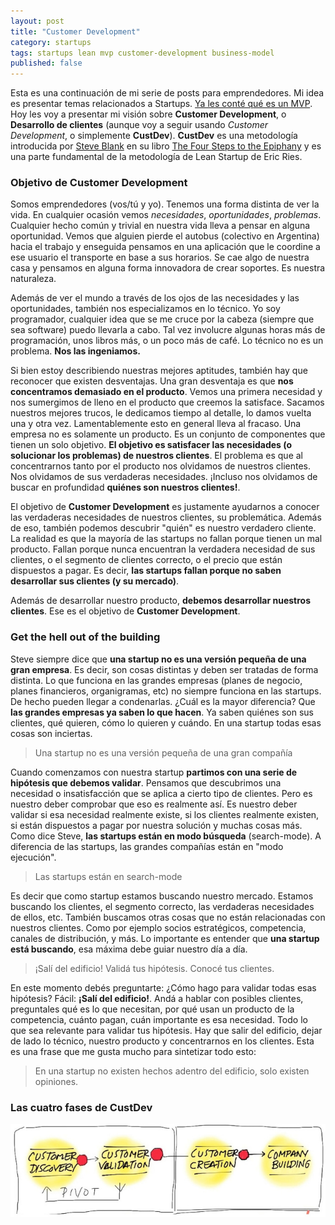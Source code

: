 ```yaml
---
layout: post
title: "Customer Development"
category: startups
tags: startups lean mvp customer-development business-model
published: false
---
```


<!--
 # Pequeña intro, steve blank, books
 # Objetivo de CD. Encontrar los clientes. No hay problemas técnicos.
 # Get out of the building: Hipótesis (guesses), ¿Business Model?
 # CustDev y MVP. Otro objetivo. Llegar al MVP.

 # Books and further reading
-->

Esta es una continuación de mi serie de posts para emprendedores. Mi idea es presentar temas relacionados a Startups. [Ya les conté qué es un MVP](http://charliedontcode.com/startups/2013/01/06/lean-startup-mvp.html). Hoy les voy a presentar mi visión sobre **Customer Development**, o **Desarrollo de clientes** (aunque voy a seguir usando _Customer Development_, o simplemente **CustDev**). **CustDev** es una metodología introducida por [Steve Blank](https://twitter.com/sgblank) en su libro [The Four Steps to the Epiphany](http://www.amazon.com/Four-Steps-Epiphany-Successful-Strategies/dp/0976470705/ref=sr_1_1?s=books&ie=UTF8&qid=1361503591&sr=1-1&keywords=four+steps+to+the+epiphany) y es una parte fundamental de la metodología de Lean Startup de Eric Ries.

### Objetivo de Customer Development

Somos emprendedores (vos/tú y yo). Tenemos una forma distinta de ver la vida. En cualquier ocasión vemos _necesidades_, _oportunidades_, _problemas_. Cualquier hecho común y trivial en nuestra vida lleva a pensar en alguna oportunidad. Vemos que alguien pierde el autobus (colectivo en Argentina) hacia el trabajo y enseguida pensamos en una aplicación que le coordine a ese usuario el transporte en base a sus horarios. Se cae algo de nuestra casa y pensamos en alguna forma innovadora de crear soportes. Es nuestra naturaleza.

Además de ver el mundo a través de los ojos de las necesidades y las oportunidades, también nos especializamos en lo técnico. Yo soy programador, cualquier idea que se me cruce por la cabeza (siempre que sea software) puedo llevarla a cabo. Tal vez involucre algunas horas más de programación, unos libros más, o un poco más de café. Lo técnico no es un problema. **Nos las ingeniamos.**

Si bien estoy describiendo nuestras mejores aptitudes, también hay que reconocer que existen desventajas. Una gran desventaja es que **nos concentramos demasiado en el producto**. Vemos una primera necesidad y nos sumergimos de lleno en el producto que creemos la satisface. Sacamos nuestros mejores trucos, le dedicamos tiempo al detalle, lo damos vuelta una y otra vez. Lamentablemente esto en general lleva al fracaso. Una empresa no es solamente un producto. Es un conjunto de componentes que tienen un solo objetivo. **El objetivo es satisfacer las necesidades (o solucionar los problemas) de nuestros clientes**. El problema es que al concentrarnos tanto por el producto nos olvidamos de nuestros clientes. Nos olvidamos de sus verdaderas necesidades. ¡Incluso nos olvidamos de buscar en profundidad **quiénes son nuestros clientes!**.

El objetivo de **Customer Development** es justamente ayudarnos a conocer las verdaderas necesidades de nuestros clientes, su problemática. Además de eso, también podemos descubrir "quién" es nuestro verdadero cliente. La realidad es que la mayoría de las startups no fallan porque tienen un mal producto. Fallan porque nunca encuentran la verdadera necesidad de sus clientes, o el segmento de clientes correcto, o el precio que están dispuestos a pagar. Es decir, **las startups fallan porque no saben desarrollar sus clientes (y su mercado)**.

Además de desarrollar nuestro producto, **debemos desarrollar nuestros clientes**. Ese es el objetivo de **Customer Development**.

### Get the hell out of the building

Steve siempre dice que **una startup no es una versión pequeña de una gran empresa**. Es decir, son cosas distintas y deben ser tratadas de forma distinta. Lo que funciona en las grandes empresas (planes de negocio, planes financieros, organigramas, etc) no siempre funciona en las startups. De hecho pueden llegar a condenarlas. ¿Cuál es la mayor diferencia? Que **las grandes empresas ya saben lo que hacen**. Ya saben quiénes son sus clientes, qué quieren, cómo lo quieren y cuándo. En una startup todas esas cosas son inciertas.

> Una startup no es una versión pequeña de una gran compañía

Cuando comenzamos con nuestra startup **partimos con una serie de hipótesis que debemos validar**. Pensamos que descubrimos una necesidad o insatisfacción que se aplica a cierto tipo de clientes. Pero es nuestro deber comprobar que eso es realmente así. Es nuestro deber validar si esa necesidad realmente existe, si los clientes realmente existen, si están dispuestos a pagar por nuestra solución y muchas cosas más. Como dice Steve, **las startups están en modo búsqueda** (search-mode). A diferencia de las startups, las grandes compañías están en "modo ejecución".

> Las startups están en search-mode

Es decir que como startup estamos buscando nuestro mercado. Estamos buscando los clientes, el segmento correcto, las verdaderas necesidades de ellos, etc. También buscamos otras cosas que no están relacionadas con nuestros clientes. Como por ejemplo socios estratégicos, competencia, canales de distribución, y más. Lo importante es entender que **una startup está buscando**, esa máxima debe guiar nuestro día a día.

> ¡Salí del edificio! Validá tus hipótesis. Conocé tus clientes.

En este momento debés preguntarte: ¿Cómo hago para validar todas esas hipótesis? Fácil: **¡Salí del edificio!**. Andá a hablar con posibles clientes, preguntales qué es lo que necesitan, por qué usan un producto de la competencia, cuánto pagan, cuán importante es esa necesidad. Todo lo que sea relevante para validar tus hipótesis. Hay que salir del edificio, dejar de lado lo técnico, nuestro producto y concentrarnos en los clientes. Esta es una frase que me gusta mucho para sintetizar todo esto:

> En una startup no existen hechos adentro del edificio, solo existen opiniones.

### Las cuatro fases de CustDev

![Las fases de Customer Development](/img/posts/2013-02-20-customer-development/fases-custdev.jpg)
